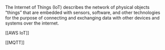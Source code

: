 The Internet of Things (IoT) describes the network of physical objects “things” that are embedded with sensors, software, and other technologies for the purpose of connecting and exchanging data with other devices and systems over the internet.


[[AWS IoT]]

[[MQTT]]